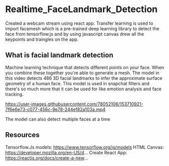 # Realtime_FaceLandmark_Detection
Created a webcam stream using react app. Transfer learning is used to import facemesh which is a pre-trained deep learning library to detect the face from tensorflow.js and by using javascript canvas drew all the keypoints and traingles on the app.

## What is facial landmark detection

Machine learning technique that detects different points on your face. When you combine these together you're able to generate a mesh. The model in this video detects 486 3D facial landmarks to infer the approximate surface geometry of a human face. This model is used in snapchat filters and there's so much more that it can be used for like emotion analysis and face tracking.


https://user-images.githubusercontent.com/78052106/153710921-7f6e6e73-c077-456c-9e78-244ef82a103a.mp4

The model can also detect multiple faces at a time 


## Resources

Tensorflow.Js models: https://www.tensorflow.org/js/models
HTML Canvas: https://developer.mozilla.org/en-US/d...
Create React App: https://reactjs.org/docs/create-a-new...

